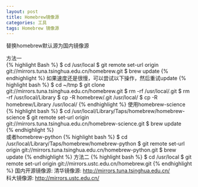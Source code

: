 ```yaml
---
layout: post
title: Homebrew镜像源
categories: 工具
tags: Homebrew 镜像源
---
```

替换homebrew默认源为国内镜像源  

方法一  
{% highlight Bash %}
$ cd /usr/local
$ git remote set-url origin git://mirrors.tuna.tsinghua.edu.cn/homebrew.git
$ brew update
{% endhighlight %}
如果速度还是很慢，可以尝试以下操作，然后重试update
{% highlight bash %}
$ cd ~/tmp
$ git clone git://mirrors.tuna.tsinghua.edu.cn/homebrew.git
$ rm -rf /usr/local/.git
$ rm -rf /usr/local/Library
$ cp -R homebrew/.git /usr/local/
$ cp -R homebrew/Library /usr/local/
{% endhighlight %}
使用homebrew-science
{% highlight bash %}
$ cd /usr/local/Library/Taps/homebrew/homebrew-science
$ git remote set-url origin git://mirrors.tuna.tsinghua.edu.cn/homebrew-science.git
$ brew update  
{% endhighlight %}  
或者homebrew-python
{% highlight bash %}
$ cd /usr/local/Library/Taps/homebrew/homebrew-python
$ git remote set-url origin git://mirrors.tuna.tsinghua.edu.cn/homebrew-python.git
$ brew update
{% endhighlight %} 
方法二
{% highlight bash %}
$ cd /usr/local
$ git remote set-url origin git://mirrors.ustc.edu.cn/homebrew.git
{% endhighlight %} 
国内开源镜像源:
清华镜像源: http://mirrors.tuna.tsinghua.edu.cn/  
科大镜像源: http://mirrors.ustc.edu.cn/  